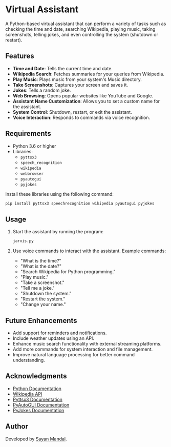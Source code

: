 
# Virtual Assistant

A Python-based virtual assistant that can perform a variety of tasks such as checking the time and date, searching Wikipedia, playing music, taking screenshots, telling jokes, and even controlling the system (shutdown or restart).

## Features

- **Time and Date**: Tells the current time and date.
- **Wikipedia Search**: Fetches summaries for your queries from Wikipedia.
- **Play Music**: Plays music from your system's Music directory.
- **Take Screenshots**: Captures your screen and saves it.
- **Jokes**: Tells a random joke.
- **Web Browsing**: Opens popular websites like YouTube and Google.
- **Assistant Name Customization**: Allows you to set a custom name for the assistant.
- **System Control**: Shutdown, restart, or exit the assistant.
- **Voice Interaction**: Responds to commands via voice recognition.

## Requirements

- Python 3.6 or higher
- Libraries:
  - `pyttsx3`
  - `speech_recognition`
  - `wikipedia`
  - `webbrowser`
  - `pyautogui`
  - `pyjokes`

Install these libraries using the following command:
```bash
pip install pyttsx3 speechrecognition wikipedia pyautogui pyjokes
```

## Usage

1. Start the assistant by running the program:
   ```bash
   jarvis.py
   ```

2. Use voice commands to interact with the assistant. Example commands:
   - "What is the time?"
   - "What is the date?"
   - "Search Wikipedia for Python programming."
   - "Play music."
   - "Take a screenshot."
   - "Tell me a joke."
   - "Shutdown the system."
   - "Restart the system."
   - "Change your name."

## Future Enhancements

- Add support for reminders and notifications.
- Include weather updates using an API.
- Enhance music search functionality with external streaming platforms.
- Add more commands for system interaction and file management.
- Improve natural language processing for better command understanding.

## Acknowledgments

- [Python Documentation](https://docs.python.org/)
- [Wikipedia API](https://pypi.org/project/wikipedia/)
- [Pyttsx3 Documentation](https://pyttsx3.readthedocs.io/)
- [PyAutoGUI Documentation](https://pyautogui.readthedocs.io/)
- [PyJokes Documentation](https://github.com/pyjokes/pyjokes)

## Author

Developed by [Sayan Mandal](https://github.com/codersayan0).
